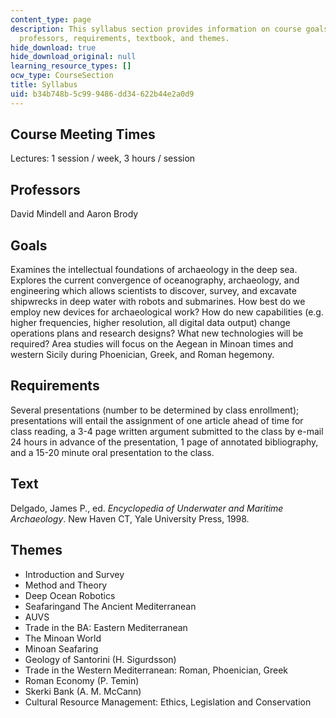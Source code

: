 ```yaml
---
content_type: page
description: This syllabus section provides information on course goals, meeting times,
  professors, requirements, textbook, and themes.
hide_download: true
hide_download_original: null
learning_resource_types: []
ocw_type: CourseSection
title: Syllabus
uid: b34b748b-5c99-9486-dd34-622b44e2a0d9
---
```


Course Meeting Times
--------------------

Lectures: 1 session / week, 3 hours / session

Professors
----------

David Mindell and Aaron Brody

Goals
-----

Examines the intellectual foundations of archaeology in the deep sea. Explores the current convergence of oceanography, archaeology, and engineering which allows scientists to discover, survey, and excavate shipwrecks in deep water with robots and submarines. How best do we employ new devices for archaeological work? How do new capabilities (e.g. higher frequencies, higher resolution, all digital data output) change operations plans and research designs? What new technologies will be required? Area studies will focus on the Aegean in Minoan times and western Sicily during Phoenician, Greek, and Roman hegemony.

Requirements
------------

Several presentations (number to be determined by class enrollment); presentations will entail the assignment of one article ahead of time for class reading, a 3-4 page written argument submitted to the class by e-mail 24 hours in advance of the presentation, 1 page of annotated bibliography, and a 15-20 minute oral presentation to the class.

Text
----

Delgado, James P., ed. _Encyclopedia of Underwater and Maritime Archaeology_. New Haven CT, Yale University Press, 1998.

Themes
------

*   Introduction and Survey
*   Method and Theory
*   Deep Ocean Robotics
*   Seafaringand The Ancient Mediterranean
*   AUVS
*   Trade in the BA: Eastern Mediterranean
*   The Minoan World
*   Minoan Seafaring
*   Geology of Santorini (H. Sigurdsson)
*   Trade in the Western Mediterranean: Roman, Phoenician, Greek
*   Roman Economy (P. Temin)
*   Skerki Bank (A. M. McCann)
*   Cultural Resource Management: Ethics, Legislation and Conservation